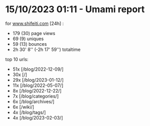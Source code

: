 # 15/10/2023 01:11 - Umami report
for www.shifeiti.com [24h] :

 - 179 (30) page views
 - 69 (9) uniques
 - 59 (13) bounces
 - 2h 30' 8'' (-2h 17' 59'') totaltime


top 10 urls:
 - 51x [/blog/2022-12-09/]
 - 30x [/]
 - 29x [/blog/2023-01-12/]
 - 11x [/blog/2022-05-07/]
 - 8x [/blog/2022-12-22/]
 - 7x [/blog/categories/]
 - 6x [/blog/archives/]
 - 6x [/wiki/]
 - 4x [/blog/tags/]
 - 4x [/blog/2023-02-03/]


